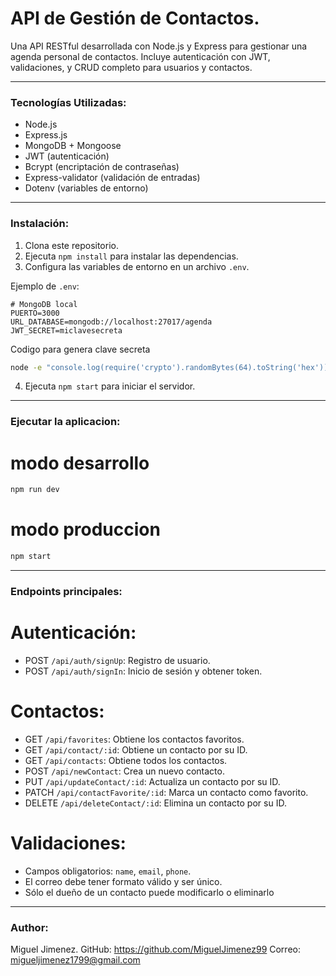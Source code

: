 # API de Gestión de Contactos.

Una API RESTful desarrollada con Node.js y Express para gestionar una agenda personal de contactos. Incluye autenticación con JWT, validaciones, y CRUD completo para usuarios y contactos.

---

### Tecnologías Utilizadas:

- Node.js
- Express.js
- MongoDB + Mongoose
- JWT (autenticación)
- Bcrypt (encriptación de contraseñas)
- Express-validator (validación de entradas)
- Dotenv (variables de entorno)
---
### Instalación:

1. Clona este repositorio.
2. Ejecuta `npm install` para instalar las dependencias.
3. Configura las variables de entorno en un archivo `.env`.

Ejemplo de `.env`:

```env
# MongoDB local
PUERTO=3000
URL_DATABASE=mongodb://localhost:27017/agenda
JWT_SECRET=miclavesecreta
```

Codigo para genera clave secreta

```bash
node -e "console.log(require('crypto').randomBytes(64).toString('hex'))"
```

4. Ejecuta `npm start` para iniciar el servidor.

---
### Ejecutar la aplicacion:

# modo desarrollo

```bash
npm run dev
```

# modo produccion

```bash
npm start
```
---
### Endpoints principales:

# Autenticación:

- POST `/api/auth/signUp`: Registro de usuario.
- POST `/api/auth/signIn`: Inicio de sesión y obtener token.

# Contactos:

- GET `/api/favorites`: Obtiene los contactos favoritos.
- GET `/api/contact/:id`: Obtiene un contacto por su ID.
- GET `/api/contacts`: Obtiene todos los contactos.
- POST `/api/newContact`: Crea un nuevo contacto.
- PUT `/api/updateContact/:id`: Actualiza un contacto por su ID.
- PATCH `/api/contactFavorite/:id`: Marca un contacto como favorito.
- DELETE `/api/deleteContact/:id`: Elimina un contacto por su ID.

# Validaciones:

- Campos obligatorios: `name`, `email`, `phone`.
- El correo debe tener formato válido y ser único.
- Sólo el dueño de un contacto puede modificarlo o eliminarlo

---

### Author: 

Miguel Jimenez.
GitHub: https://github.com/MiguelJimenez99
Correo: migueljimenez1799@gmail.com